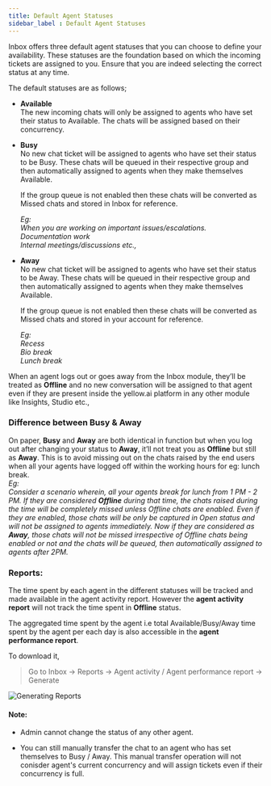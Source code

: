```yaml
---
title: Default Agent Statuses
sidebar_label : Default Agent Statuses
---
```



Inbox offers three default agent statuses that you can choose to define your availability. These statuses are the foundation based on which the incoming tickets are assigned to you. Ensure that you are indeed selecting the correct status at any time.
  
The default statuses are as follows;  

-   **Available**  
    The new incoming chats will only be assigned to agents who have set their status to Available. The chats will be assigned based on their concurrency.  
      
    
-   **Busy**  
    No new chat ticket will be assigned to agents who have set their status to be Busy. These chats will be queued in their respective group and then automatically assigned to agents when they make themselves Available.  
      
    If the group queue is not enabled then these chats will be converted as Missed chats and stored in Inbox for reference.  
      
    *Eg:  
    When you are working on important issues/escalations.  
    Documentation work  
    Internal meetings/discussions etc.,*  
      
    
-   **Away**  
    No new chat ticket will be assigned to agents who have set their status to be Away. These chats will be queued in their respective group and then automatically assigned to agents when they make themselves Available.  
      
    If the group queue is not enabled then these chats will be converted as Missed chats and stored in your account for reference.  
      
    *Eg:  
    Recess  
    Bio break  
    Lunch break*  
      
    

When an agent logs out or goes away from the Inbox module, they’ll be treated as **Offline** and no new conversation will be assigned to that agent even if they are present inside the yellow.ai platform in any other module like Insights, Studio etc.,

  
### Difference between Busy & Away
On paper, **Busy** and **Away** are both identical in function but when you log out after changing your status to **Away**, it’ll not treat you as **Offline** but still as **Away**. This is to avoid missing out on the chats raised by the end users when all your agents have logged off within the working hours for eg: lunch break.  
*Eg:  
Consider a scenario wherein, all your agents break for lunch from 1 PM - 2 PM. If they are considered **Offline** during that time, the chats raised during the time will be completely missed unless Offline chats are enabled.  Even if they are enabled, those chats will be only be captured in Open status and will not be assigned to agents immediately.
Now if they are considered as **Away**, those chats will not be missed irrespective of Offline chats being enabled or not and the chats will be queued, then automatically assigned to agents after 2PM.*

  

### Reports:

The time spent by each agent in the different statuses will be tracked and made available in the agent activity report.  However the **agent activity report** will not track the time spent in **Offline** status.
 
 The aggregated time spent by the agent i.e total Available/Busy/Away time spent by the agent per each day is also accessible  in the **agent performance report**.

To download it,  
>Go to Inbox -> Reports -> Agent activity / Agent performance report -> Generate  

![Generating Reports](https://cdn.yellowmessenger.com/HBcEwklYDNVO1643808492429.png)
  


#### Note:

-   Admin cannot change the status of any other agent.
    
-   You can still manually transfer the chat to an agent who has set themselves to Busy / Away. This manual transfer operation will not conisder agent's current concurrency and will assign tickets even if their concurrency is full.
